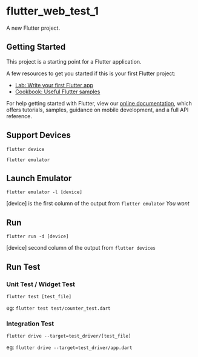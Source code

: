 # flutter_web_test_1

A new Flutter project.

## Getting Started

This project is a starting point for a Flutter application.

A few resources to get you started if this is your first Flutter project:

- [Lab: Write your first Flutter app](https://flutter.dev/docs/get-started/codelab)
- [Cookbook: Useful Flutter samples](https://flutter.dev/docs/cookbook)

For help getting started with Flutter, view our
[online documentation](https://flutter.dev/docs), which offers tutorials,
samples, guidance on mobile development, and a full API reference.

## Support Devices
`flutter device`

`flutter emulator`

## Launch Emulator
`flutter emulator -l [device]`

[device] is the first column of the output from `flutter emulator`
*You wont*

## Run
`flutter run -d [device]`

[device] second column of the output from `flutter devices`

## Run Test
### Unit Test / Widget Test
`flutter test [test_file]`

eg: `flutter test test/counter_test.dart`

### Integration Test

`flutter drive --target=test_driver/[test_file]`

eg: `flutter drive --target=test_driver/app.dart`